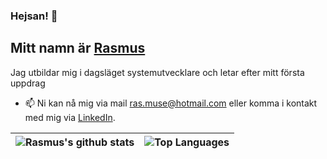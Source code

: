 ### Hejsan! 👋

## Mitt namn är [Rasmus](#)

Jag utbildar mig i dagsläget systemutvecklare och letar efter mitt första uppdrag
- 📫 Ni kan nå mig via mail ras.muse@hotmail.com eller komma i kontakt med mig via [LinkedIn](https://www.linkedin.com/in/rasmus-eliasson-290789247/).

| ![Rasmus's github stats](https://github-readme-stats.vercel.app/api?username=Rasmus3liasson&theme=github_dark&hide=contribs,issues&show_icons=true&hide_border=true) | ![Top Languages](https://github-readme-stats.vercel.app/api/top-langs/?username=Rasmus3liasson&theme=github_dark&layout=compact&hide_border=true) |
| ------------- | ------------- |

